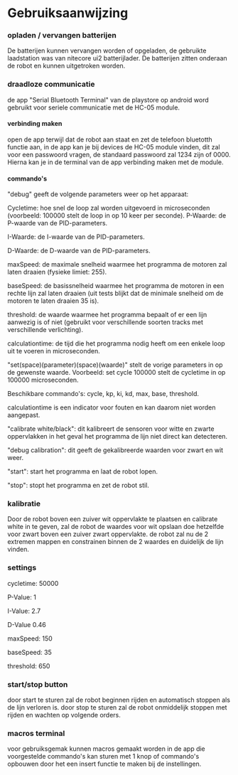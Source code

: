 # Gebruiksaanwijzing

### opladen / vervangen batterijen
 De batterijen kunnen vervangen worden of opgeladen, de gebruikte laadstation was van nitecore ui2 batterijlader.
De batterijen zitten onderaan de robot en kunnen uitgetroken worden.
### draadloze communicatie
de app "Serial Bluetooth Terminal" van de playstore op android word gebruikt voor seriele communicatie met de HC-05 module.
#### verbinding maken
open de app terwijl dat de robot aan staat en zet de telefoon bluetotth functie aan, in de app kan je bij devices de HC-05 module vinden, dit zal voor een passwoord vragen, de standaard passwoord zal 1234 zijn of 0000.
Hierna kan je in de terminal van de app verbinding maken met de module.
#### commando's
"debug" geeft de volgende parameters weer op het apparaat:

Cycletime: hoe snel de loop zal worden uitgevoerd in microseconden (voorbeeld: 100000 stelt de loop in op 10 keer per seconde).
P-Waarde: de P-waarde van de PID-parameters.

I-Waarde: de I-waarde van de PID-parameters.

D-Waarde: de D-waarde van de PID-parameters.

maxSpeed: de maximale snelheid waarmee het programma de motoren zal laten draaien (fysieke limiet: 255).

baseSpeed: de basissnelheid waarmee het programma de motoren in een rechte lijn zal laten draaien (uit tests blijkt dat de minimale snelheid om de motoren te laten draaien 35 is).

threshold: de waarde waarmee het programma bepaalt of er een lijn aanwezig is of niet (gebruikt voor verschillende soorten tracks met verschillende verlichting).

calculationtime: de tijd die het programma nodig heeft om een enkele loop uit te voeren in microseconden.

"set(space)(parameter)(space)(waarde)" stelt de vorige parameters in op de gewenste waarde. Voorbeeld: set cycle 100000 stelt de cycletime in op 100000 microseconden. 

Beschikbare commando's: cycle, kp, ki, kd, max, base, threshold. 

calculationtime is een indicator voor fouten en kan daarom niet worden aangepast.

"calibrate white/black": dit kalibreert de sensoren voor witte en zwarte oppervlakken in het geval het programma de lijn niet direct kan detecteren. 

"debug calibration": dit geeft de gekalibreerde waarden voor zwart en wit weer. 

"start": start het programma en laat de robot lopen. 

"stop": stopt het programma en zet de robot stil.

### kalibratie
Door de robot boven een zuiver wit oppervlakte te plaatsen en calibrate white in te geven, zal de robot de waardes voor wit opslaan
doe hetzelfde voor zwart boven een zuiver zwart oppervlakte.
de robot zal nu de 2 extremen mappen en constrainen binnen de 2 waardes en duidelijk de lijn vinden.
### settings
cycletime: 50000

P-Value: 1

I-Value: 2.7

D-Value 0.46

maxSpeed: 150

baseSpeed: 35

threshold: 650

### start/stop button
door start te sturen zal de robot beginnen rijden en automatisch stoppen als de lijn verloren is.
door stop te sturen zal de robot onmiddelijk stoppen met rijden en wachten op volgende orders.
### macros terminal
voor gebruiksgemak kunnen macros gemaakt worden in de app die voorgestelde commando's kan sturen met 1 knop of commando's opbouwen door het een insert functie te maken bij de instellingen.
